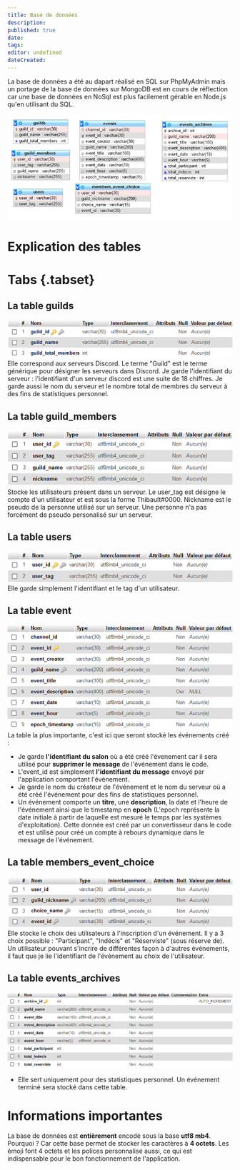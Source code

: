 ```yaml
---
title: Base de données
description: 
published: true
date: 
tags: 
editor: undefined
dateCreated: 
---
```



La base de données a été au dapart réalisé en SQL sur PhpMyAdmin mais un portage de la base de données sur MongoDB est en cours de réflection car une base de données en NoSql est plus facilement gérable en Node.js qu'en utilisant du SQL.

![MCD](../../img/discord-app/mcd.png)


# Explication des tables
# Tabs {.tabset}
## La table **guilds**
![Guild table](../../img/discord-app/guild-table.png)
Elle correspond aux serveurs Discord. Le terme "Guild" est le terme générique pour désigner les serveurs dans Discord. Je garde l'identifiant du serveur : l'identifiant d'un serveur discord est une suite de 18 chiffres. Je garde aussi le nom du serveur et le nombre total de membres du serveur à des fins de statistiques personnel.

## La table **guild_members**
![Guild members table](../../img/discord-app/guild_members-table.png)
Stocke les utilisateurs présent dans un serveur. Le user_tag est désigne le compte d'un utilisateur et est sous la forme Thibault#0000. Nickname est le pseudo de la personne utilisé sur un serveur. Une personne n'a pas forcément de pseudo personalisé sur un serveur.

## La table **users**
![Users table](../../img/discord-app/users-table.png)
Elle garde simplement l'identifiant et le tag d'un utilisateur.

## La table **event**
![Event table](../../img/discord-app/event-table.png)
La table la plus importante, c'est ici que seront stocké les événements créé :
  - Je garde **l'identifiant du salon** où a été créé l'évenement car il sera utilisé pour **supprimer le message** de l'événement dans le code.
  - L'event_id est simplement **l'identifiant du message** envoyé par l'application comportant l'événement.
  - Je garde le nom du créateur de l'événement et le nom du serveur où a été créé l'événement pour des fins de statistiques personnel.
  - Un événement comporte un **titre**, une **description**, la date et l'heure de l'événement ainsi que le timestamp en **epoch** (L'epoch représente la date initiale à partir de laquelle est mesuré le temps par les systèmes d'exploitation). Cette donnée est créé par un convertisseur dans le code et est utilisé pour créé un compte à rebours dynamique dans le message de l'événement.
  
## La table **members_event_choice**
![Members event choice](../../img/discord-app/members_event_choices.png)
Elle stocke le choix des utilisateurs à l'inscription d'un événement. Il y a 3 choix possible : "Participant", "Indécis" et "Réserviste" (sous réserve de). Un utilisateur pouvant s'incrire de différentes façon à d'autres événements, il faut que je lie l'identifiant de l'événement au choix de l'utilisateur.

## La table **events_archives**
![Event archive table](../../img/discord-app/event_archive-table.png)
- Elle sert uniquement pour des statistiques personnel. Un événement terminé sera stocké dans cette table.
  
# Informations importantes
La base de données est **entièrement** encodé sous la base __**utf8 mb4**__. Pourquoi ? Car cette base permet de stocker les caractères à **4 octets**. Les émoji font 4 octets et les polices personnalisé aussi, ce qui est indispensable pour le bon fonctionnement de l'application.
